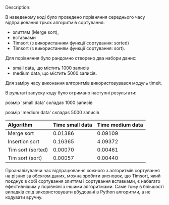 Description:

В наведеному коді було проведено порівняння середнього часу відпрацювання трьох алгоритмів сортування: 
  - злиттям (Merge sort),
  - вставками
  - Timsort (з використанням функції сортування: sorted)
  - Timsort (з використанням функції сортування: sort).
    
Для порівняння було рандомно створено два набори даних:
  - small data, що містить 1000 записів
  - medium data, що містить 5000 записів.
    
Для заміру часу виконання алгоритмів використовувався модуль timeit.

В рультаті запуску коду було отримано наступні результати:

розмір 'small data' складає 1000 записів

розмір 'medium data' складає 5000 записів


| Algorithm          | Time small data      | Time medium data
:------------------- | :------------------- | :-------------------
| Merge sort         | 0.01386              | 0.09109
| Insertion sort     | 0.16365              | 4.09372
| Tim sort (sorted)  | 0.00070              | 0.00461
| Tim sort (sort)    | 0.00057              | 0.00440

Проаналізувавчи час відпрацювання кожного з алгоритмів сортування на різних за обсягом даних, 
можна зробити висновок, що Timsort, який поєднує в собі сортування злиттям і сортування вставками, 
є набагато ефективнішим у порівняні з іншими алгоритмами.
Саме тому в більшості випадків слід використовувати вбудовані в Python алгоритми, а не кодувати вручну.
